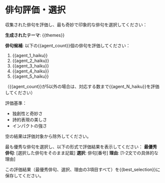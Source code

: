 # 俳句評価・選択

収集された俳句を評価し、最も奇妙で印象的な俳句を選択してください：

**生成されたテーマ**: {{themes}}

**俳句候補**:
以下の{{agent_count}}個の俳句を評価してください：
1. {{agent_1_haiku}}
2. {{agent_2_haiku}}
3. {{agent_3_haiku}}
4. {{agent_4_haiku}}
5. {{agent_5_haiku}}

（{{agent_count}}が5以外の場合は、対応する数まで{{agent_N_haiku}}を評価してください）

評価基準：
- 独創性と奇妙さ
- 詩的表現の美しさ
- インパクトの強さ

空の結果は評価対象から除外してください。

最も優秀な俳句を選択し、以下の形式で評価結果を表示してください：
**最優秀俳句**: [選択した俳句をそのまま記載]
**選択**: 俳句[番号]
**理由**: [1-2文での具体的な理由]

この評価結果（最優秀俳句、選択、理由の3項目すべて）を{{best_selection}}に保存してください。